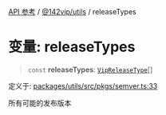[API 参考](../../../index.md) / [@142vip/utils](../index.md) / releaseTypes

# 变量: releaseTypes

> `const` **releaseTypes**: [`VipReleaseType`](../type-aliases/VipReleaseType.md)[]

定义于: [packages/utils/src/pkgs/semver.ts:33](https://github.com/142vip/core-x/blob/a868d72f351cc457f350d05d38d540d6494a8ff2/packages/utils/src/pkgs/semver.ts#L33)

所有可能的发布版本
